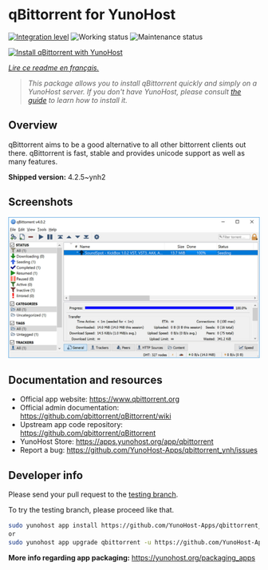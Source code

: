 <!--
N.B.: This README was automatically generated by https://github.com/YunoHost/apps/tree/master/tools/README-generator
It shall NOT be edited by hand.
-->

# qBittorrent for YunoHost

[![Integration level](https://dash.yunohost.org/integration/qbittorrent.svg)](https://dash.yunohost.org/appci/app/qbittorrent) ![Working status](https://ci-apps.yunohost.org/ci/badges/qbittorrent.status.svg) ![Maintenance status](https://ci-apps.yunohost.org/ci/badges/qbittorrent.maintain.svg)

[![Install qBittorrent with YunoHost](https://install-app.yunohost.org/install-with-yunohost.svg)](https://install-app.yunohost.org/?app=qbittorrent)

*[Lire ce readme en français.](./README_fr.md)*

> *This package allows you to install qBittorrent quickly and simply on a YunoHost server.
If you don't have YunoHost, please consult [the guide](https://yunohost.org/#/install) to learn how to install it.*

## Overview

qBittorrent aims to be a good alternative to all other bittorrent clients out there. qBittorrent is fast, stable and provides unicode support as well as many features.

**Shipped version:** 4.2.5~ynh2

## Screenshots

![Screenshot of qBittorrent](./doc/screenshots/qbittorrent.jpg)

## Documentation and resources

* Official app website: <https://www.qbittorrent.org>
* Official admin documentation: <https://github.com/qbittorrent/qBittorrent/wiki>
* Upstream app code repository: <https://github.com/qbittorrent/qBittorrent>
* YunoHost Store: <https://apps.yunohost.org/app/qbittorrent>
* Report a bug: <https://github.com/YunoHost-Apps/qbittorrent_ynh/issues>

## Developer info

Please send your pull request to the [testing branch](https://github.com/YunoHost-Apps/qbittorrent_ynh/tree/testing).

To try the testing branch, please proceed like that.

``` bash
sudo yunohost app install https://github.com/YunoHost-Apps/qbittorrent_ynh/tree/testing --debug
or
sudo yunohost app upgrade qbittorrent -u https://github.com/YunoHost-Apps/qbittorrent_ynh/tree/testing --debug
```

**More info regarding app packaging:** <https://yunohost.org/packaging_apps>
